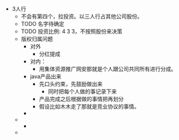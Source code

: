 - 3人行
	- 不会有第四个，拉投资。以三人行占其他公司股份。
	- TODO 名字待确定
	- TODO 投资比例: 4  3  3，不按照股份来决策
	- 版权归属问题
		- 对外
			- 分红提成
		- 对内：
			- 用集体资源推广网安那就是个人跟公司共同所有进行分成。
		- java产品出来
			- 先口头约束，先鼓励做出来
				- 同时把每个人做的事记录下来
			- 产品完成之后根据做的事情把再划分
			- 假设比如木木走了那就是竞业协议的事情。
		-
	-
		-
	-